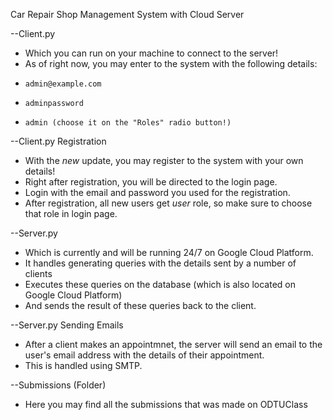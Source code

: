 Car Repair Shop Management System with Cloud Server

--Client.py
- Which you can run on your machine to connect to the server!
-   As of right now, you may enter to the system with the following details:
-     admin@example.com
-     adminpassword
-     admin (choose it on the "Roles" radio button!)

--Client.py Registration
-   With the *new* update, you may register to the system with your own details!
-   Right after registration, you will be directed to the login page.
-   Login with the email and password you used for the registration.
-   After registration, all new users get *user* role, so make sure to choose that role in login page.

--Server.py
- Which is currently and will be running 24/7 on Google Cloud Platform.
- It handles generating queries with the details sent by a number of clients
- Executes these queries on the database (which is also located on Google Cloud Platform)
- And sends the result of these queries back to the client.

--Server.py Sending Emails
- After a client makes an appointmnet, the server will send an email to the user's email address with the details of their appointment.
- This is handled using SMTP.

--Submissions (Folder)
- Here you may find all the submissions that was made on ODTUClass
